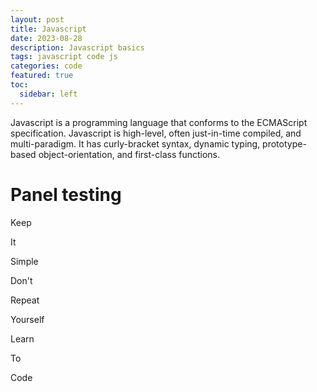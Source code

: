 ```yaml
---
layout: post
title: Javascript
date: 2023-08-28
description: Javascript basics
tags: javascript code js
categories: code
featured: true
toc:
  sidebar: left
---
```

<script src="{{ site.baseurl }}{% 'assets/js/jsmyself/panels.js' %}"></script>
Javascript is a programming language that conforms to the ECMAScript specification. Javascript is high-level, often just-in-time compiled, and multi-paradigm. It has curly-bracket syntax, dynamic typing, prototype-based object-orientation, and first-class functions.

# Panel testing
  <div class="panels">
    <div class="panel panel1">
      <p>Keep</p>
      <p>It</p>
      <p>Simple</p>
    </div>
    <div class="panel panel2">
      <p>Don't</p>
      <p>Repeat</p>
      <p>Yourself</p>
    </div>
    <div class="panel panel3">
      <p>Learn</p>
      <p>To</p>
      <p>Code</p>
    </div>
  </div>
